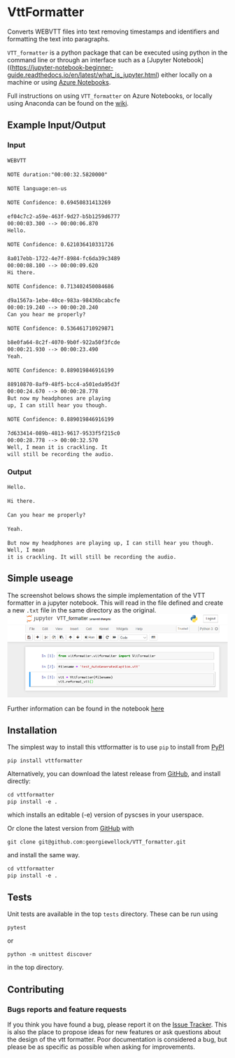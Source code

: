 # VttFormatter 

Converts WEBVTT files into text removing timestamps and identifiers and formatting the text into paragraphs.

`VTT_formatter` is a python package that can be executed using python in the command line or through an interface such as a [Jupyter Notebook]((https://jupyter-notebook-beginner-guide.readthedocs.io/en/latest/what_is_jupyter.html) either locally on a machine or using [Azure Notebooks](https://notebooks.azure.com/#).

Full instructions on using `VTT_formatter` on Azure Notebooks, or locally using Anaconda can be found on the [wiki](https://github.com/georgiewellock/VTT_formatter/wiki/VTT_formatter-using-Jupyter-Notebooks).

## Example Input/Output 

### Input

```
WEBVTT

NOTE duration:"00:00:32.5820000"

NOTE language:en-us

NOTE Confidence: 0.69450831413269

ef04c7c2-a59e-463f-9d27-b5b1259d6777
00:00:03.300 --> 00:00:06.870
Hello.

NOTE Confidence: 0.621036410331726

8a017ebb-1722-4e7f-8984-fc6da39c3489
00:00:08.100 --> 00:00:09.620
Hi there.

NOTE Confidence: 0.713402450084686

d9a1567a-1ebe-40ce-983a-98436bcabcfe
00:00:19.240 --> 00:00:20.240
Can you hear me properly?

NOTE Confidence: 0.536461710929871

b8e0fa64-8c2f-4070-9b0f-922a50f3fcde
00:00:21.930 --> 00:00:23.490
Yeah.

NOTE Confidence: 0.889019846916199

88910870-8af9-48f5-bcc4-a501eda95d3f
00:00:24.670 --> 00:00:28.778
But now my headphones are playing
up, I can still hear you though.

NOTE Confidence: 0.889019846916199

7d633414-089b-4813-9617-9533f5f215c0
00:00:28.778 --> 00:00:32.570
Well, I mean it is crackling. It 
will still be recording the audio.
```

### Output

```
Hello.

Hi there.

Can you hear me properly?

Yeah.

But now my headphones are playing up, I can still hear you though. Well, I mean 
it is crackling. It will still be recording the audio.
```

## Simple useage

The screenshot belows shows the simple implementation of the VTT formatter in a jupyter notebook. This will read in the file defined and create a new `.txt` file in the same directory as the original.
<img src="https://github.com/georgiewellock/VTT_formatter/blob/master//figures/example_usage.png"/>

Further information can be found in the notebook [here](https://github.com/georgiewellock/VTT_formatter/blob/master/VTT_formatter.ipynb)

## Installation

The simplest way to install this vttformatter is to use `pip` to install from [PyPI](https://pypi.org/project/vttformatter/)
```
pip install vttformatter
```

Alternatively, you can download the latest release from [GitHub](https://github.com/georgiewellock/VTT_formatter/releases), and install directly:
```
cd vttformatter
pip install -e .
```
which installs an editable (-e) version of pyscses in your userspace.

Or clone the latest version from [GitHub](https://github.com/georgiewellock/VTT_formatter/releases) with
```
git clone git@github.com:georgiewellock/VTT_formatter.git
```
and install the same way.
```
cd vttformatter
pip install -e .
```

## Tests

Unit tests are available in the top `tests` directory. These can be run using 
```
pytest
```

or 
```
python -m unittest discover
``` 
in the top directory.

## Contributing

### Bugs reports and feature requests

If you think you have found a bug, please report it on the [Issue Tracker](https://github.com/georgiewellock/VTT_formatter/issues). This is also the place to propose ideas for new features or ask questions about the design of the vtt formatter. Poor documentation is considered a bug, but please be as specific as possible when asking for improvements.
